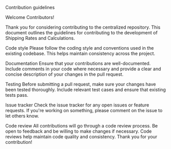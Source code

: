 Contribution guidelines 

Welcome Contributors!

Thank you for considering contributing to the centralized repository. This document outlines the guidelines for contributing to the development of Shipping Rates and Calculations. 

Code style
Please follow the coding style and conventions used in the existing codebase. This helps maintain consistency across the project. 

Documentation
Ensure that your contributions are well-documented. Include comments in your code where necessary and provide a clear and concise description of your changes in the pull request. 

Testing
Before submitting a pull request, make sure your changes have been tested thoroughly. Include relevant test cases and ensure that existing tests pass. 

Issue tracker
Check the issue tracker for any open issues or feature requests. If you're working on something, please comment on the issue to let others know. 

Code review
All contributions will go through a code review process. Be open to feedback and be willing to make changes if necessary. Code reviews help maintain code quality and consistency. Thank you for your contribution!

